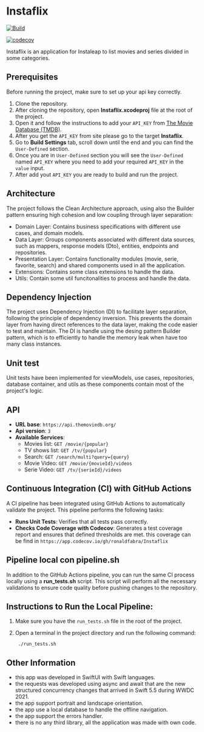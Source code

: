 # Instaflix

[![Build](https://github.com/ronaldfabra/Instaflix/actions/workflows/build.yml/badge.svg)](https://github.com/ronaldfabra/Instaflix/actions/workflows/build.yml)

[![codecov](https://codecov.io/gh/ronaldfabra/Instaflix/branch/master/graph/badge.svg?token=3G8XLZ41UJ)](https://codecov.io/gh/ronaldfabra/Instaflix)

Instaflix is an application for Instaleap to list movies and series divided in some categories.

## Prerequisites

Before running the project, make sure to set up your api key correctly.

1. Clone the repository.
2. After cloning the repository, open **Instaflix.xcodeproj** file at the root of the project.
3. Open it and follow the instructions to add your `API_KEY`
   from [The Movie Database (TMDB)](https://developers.themoviedb.org/3/getting-started/introduction).
4. After you get the `API_KEY` from site please go to the target **Instaflix**.
5. Go to **Build Settings** tab, scroll down until the end and you can find the `User-Defined` section.
6. Once you are in `User-Defined` section you will see the `User-Defined` named `API_KEY` where you need to add your required `API_KEY` in the `value` input.
7. After add yout `API_KEY` you are ready to build and run the project.

   
## Architecture

The project follows the Clean Architecture approach, using also the Builder pattern ensuring high cohesion and low coupling through layer separation:

- Domain Layer: Contains business specifications with different use cases, and domain models.
- Data Layer: Groups components associated with different data sources, such as mappers, response models (Dto), entities, endpoints and repositories.
- Presentation Layer: Contains functionality modules (movie, serie, favorite, search) and shared components used in all the application.
- Extensions: Contains some class extensions to handle the data.
- Utils: Contain some util funcitonalities to process and handle the data.

## Dependency Injection

The project uses Dependency Injection (DI) to facilitate layer separation, following the principle of dependency inversion. This prevents the domain layer from having direct references to the data layer, making the code easier to test and maintain. The DI is handle using the desing pattern Builder pattern, which is  to efficiently to handle the memory leak when have too many class instances.

## Unit test
Unit tests have been implemented for viewModels, use cases, repositories, database container, and utils as these components contain most of the project's logic.

## API
- **URL base**: `https://api.themoviedb.org/`
- **Api version**: `3`
- **Available Services**:
    - Movies list: `GET /movie/{popular}`
    - TV shows list: `GET /tv/{popular}`
    - Search: `GET /search/multi?query={query}`
    - Movie Video: `GET /movie/{movieId}/videos`
    - Serie Video: `GET /tv/{serieId}/videos`
 
## Continuous Integration (CI) with GitHub Actions
A CI pipeline has been integrated using GitHub Actions to automatically validate the project. This pipeline performs the following tasks:

- **Runs Unit Tests**: Verifies that all tests pass correctly.
- **Checks Code Coverage with Codecov**: Generates a test coverage report and ensures that defined thresholds are met. this coverage can be find in `https://app.codecov.io/gh/ronaldfabra/Instaflix`

## Pipeline local con pipeline.sh

In addition to the GitHub Actions pipeline, you can run the same CI process locally using a **run_tests.sh** script. This script will perform all the necessary validations to ensure code quality before pushing changes to the repository. 

## Instructions to Run the Local Pipeline:

1. Make sure you have the `run_tests.sh` file in the root of the project.
2. Open a terminal in the project directory and run the following command:

   ```properties 
    ./run_tests.sh

## Other Information
- this app was developed in SwiftUI with Swift languages.
- the requests was developed using async and await that are the new structured concurrency changes that arrived in Swift 5.5 during WWDC 2021.
- the app support portrait and landscape orientation.
- the app use a local database to handle the offline navigation.
- the app support the errors handler.
- there is no any third library, all the application was made with own code.
